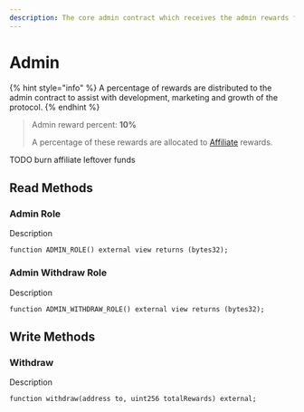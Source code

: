 ```yaml
---
description: The core admin contract which receives the admin rewards from the protocol.
---
```


# Admin

{% hint style="info" %}
A percentage of rewards are distributed to the admin contract to assist with development, marketing and growth of the protocol.
{% endhint %}

> Admin reward percent: **10%**
>
> A percentage of these rewards are allocated to [Affiliate](../../kei-financial-services/affiliate/) rewards.

TODO burn affiliate leftover funds

## Read Methods

### Admin Role

Description

```solidity
function ADMIN_ROLE() external view returns (bytes32);
```

### Admin Withdraw Role

Description

```solidity
function ADMIN_WITHDRAW_ROLE() external view returns (bytes32);
```

## Write Methods

### Withdraw

Description

```solidity
function withdraw(address to, uint256 totalRewards) external;
```
